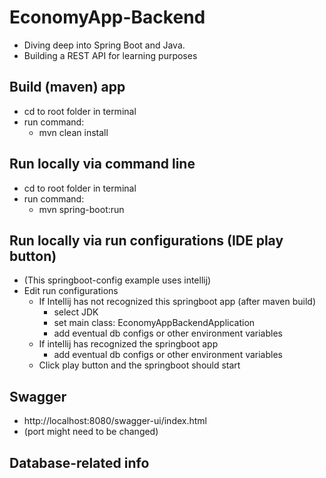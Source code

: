 # EconomyApp-Backend
- Diving deep into Spring Boot and Java. 
- Building a REST API for learning purposes

## Build (maven) app
- cd to root folder in terminal
- run command: 
  - mvn clean install

## Run locally via command line
- cd to root folder in terminal
- run command:
  - mvn spring-boot:run

## Run locally via run configurations (IDE play button)
- (This springboot-config example uses intellij)
- Edit run configurations
  - If Intellij has not recognized this springboot app (after maven build)
      - select JDK
      - set main class: EconomyAppBackendApplication
      - add eventual db configs or other environment variables
  - If intellij has recognized the springboot app
    - add eventual db configs or other environment variables
  - Click play button and the springboot should start

## Swagger
- http://localhost:8080/swagger-ui/index.html
- (port might need to be changed)

## Database-related info

